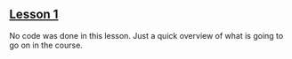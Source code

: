 ## [Lesson 1](https://egghead.io/lessons/react-course-introduction-beautiful-and-accessible-drag-and-drop-with-react-beautiful-dnd)

No code was done in this lesson. Just a quick overview of what is going to go on in the course.